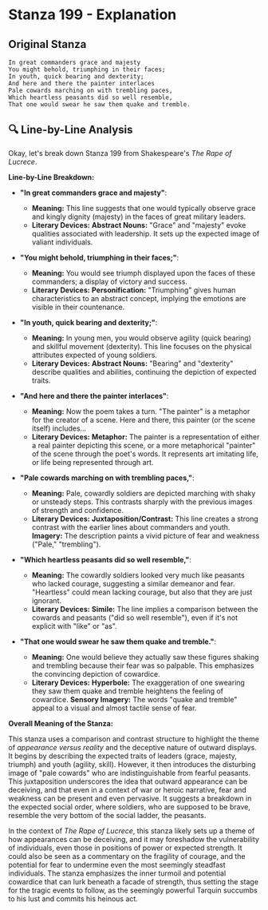 # Stanza 199 - Explanation

## Original Stanza
```
In great commanders grace and majesty
You might behold, triumphing in their faces;
In youth, quick bearing and dexterity;
And here and there the painter interlaces
Pale cowards marching on with trembling paces,
Which heartless peasants did so well resemble,
That one would swear he saw them quake and tremble.
```

## 🔍 Line-by-Line Analysis
Okay, let's break down Stanza 199 from Shakespeare's *The Rape of Lucrece*.

**Line-by-Line Breakdown:**

*   **"In great commanders grace and majesty"**:
    *   **Meaning:**  This line suggests that one would typically observe grace and kingly dignity (majesty) in the faces of great military leaders.
    *   **Literary Devices:**  **Abstract Nouns:** "Grace" and "majesty" evoke qualities associated with leadership. It sets up the expected image of valiant individuals.

*   **"You might behold, triumphing in their faces;"**:
    *   **Meaning:** You would see triumph displayed upon the faces of these commanders; a display of victory and success.
    *   **Literary Devices:**  **Personification:** "Triumphing" gives human characteristics to an abstract concept, implying the emotions are visible in their countenance.

*   **"In youth, quick bearing and dexterity;"**:
    *   **Meaning:** In young men, you would observe agility (quick bearing) and skillful movement (dexterity). This line focuses on the physical attributes expected of young soldiers.
    *   **Literary Devices:** **Abstract Nouns:** "Bearing" and "dexterity" describe qualities and abilities, continuing the depiction of expected traits.

*   **"And here and there the painter interlaces"**:
    *   **Meaning:** Now the poem takes a turn. "The painter" is a metaphor for the creator of a scene. Here and there, this painter (or the scene itself) includes...
    *   **Literary Devices:**  **Metaphor:** The painter is a representation of either a real painter depicting this scene, or a more metaphorical "painter" of the scene through the poet's words. It represents art imitating life, or life being represented through art.

*   **"Pale cowards marching on with trembling paces,"**:
    *   **Meaning:** Pale, cowardly soldiers are depicted marching with shaky or unsteady steps. This contrasts sharply with the previous images of strength and confidence.
    *   **Literary Devices:** **Juxtaposition/Contrast:** This line creates a strong contrast with the earlier lines about commanders and youth.  **Imagery:** The description paints a vivid picture of fear and weakness ("Pale," "trembling").

*   **"Which heartless peasants did so well resemble,"**:
    *   **Meaning:** The cowardly soldiers looked very much like peasants who lacked courage, suggesting a similar demeanor and fear. "Heartless" could mean lacking courage, but also that they are just ignorant.
    *   **Literary Devices:** **Simile:** The line implies a comparison between the cowards and peasants ("did so well resemble"), even if it's not explicit with "like" or "as".

*   **"That one would swear he saw them quake and tremble."**:
    *   **Meaning:** One would believe they actually saw these figures shaking and trembling because their fear was so palpable. This emphasizes the convincing depiction of cowardice.
    *   **Literary Devices:** **Hyperbole:** The exaggeration of one swearing they saw them quake and tremble heightens the feeling of cowardice. **Sensory Imagery:** The words "quake and tremble" appeal to a visual and almost tactile sense of fear.

**Overall Meaning of the Stanza:**

This stanza uses a comparison and contrast structure to highlight the theme of *appearance versus reality* and the deceptive nature of outward displays.  It begins by describing the expected traits of leaders (grace, majesty, triumph) and youth (agility, skill).  However, it then introduces the disturbing image of "pale cowards" who are indistinguishable from fearful peasants. This juxtaposition underscores the idea that outward appearance can be deceiving, and that even in a context of war or heroic narrative, fear and weakness can be present and even pervasive.  It suggests a breakdown in the expected social order, where soldiers, who are supposed to be brave, resemble the very bottom of the social ladder, the peasants.

In the context of *The Rape of Lucrece*, this stanza likely sets up a theme of how appearances can be deceiving, and it may foreshadow the vulnerability of individuals, even those in positions of power or expected strength. It could also be seen as a commentary on the fragility of courage, and the potential for fear to undermine even the most seemingly steadfast individuals. The stanza emphasizes the inner turmoil and potential cowardice that can lurk beneath a facade of strength, thus setting the stage for the tragic events to follow, as the seemingly powerful Tarquin succumbs to his lust and commits his heinous act.
